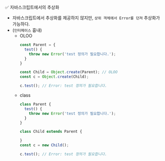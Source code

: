 ✅ 자바스크립트에서의 추상화

* 자바스크립트에서 추상화를 제공하지 않지만, `상위 객체에서 Error를 던져` 추상화가 가능하다.
* (`인터페이스` 흉내)
  * OLOO
    ```javascript
    const Parent = {
      test() {
        throw new Error('test 정의가 필요합니다.');
      }
    }

    const Child = Object.create(Parent); // OLOO
    const c = Object.create(Child);

    c.test(); // Error: test 정의가 필요합니다.
    ```
  * class
    ```javascript
    class Parent {
      test() {
        throw new Error('test 정의가 필요합니다.');
      }
    }

    class Child extends Parent {

    }
    const c = new Child();

    c.test(); // Error: test 정의가 필요합니다.
    ```